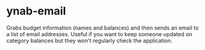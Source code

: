 # ynab-email

Grabs budget information (names and balances) and then sends an email to a list of email addresses.  Useful if you want to keep someone updated on category balances but they won't regularly check the application.
